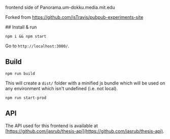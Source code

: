frontend side of Panorama.um-dokku.media.mit.edu

Forked from https://github.com/isTravis/pubpub-experiments-site


## Install & run

```
npm i && npm start
```

Go to `http://localhost:3000/`.

## Build

```
npm run build
```

This will create a `dist/` folder with a minified js bundle which will be used on any environment which isn't undefined (i.e. not local).

```
npm run start-prod
```

## API

The API used for this frontend is available at [https://github.com/jasrub/thesis-api](https://github.com/jasrub/thesis-api).
